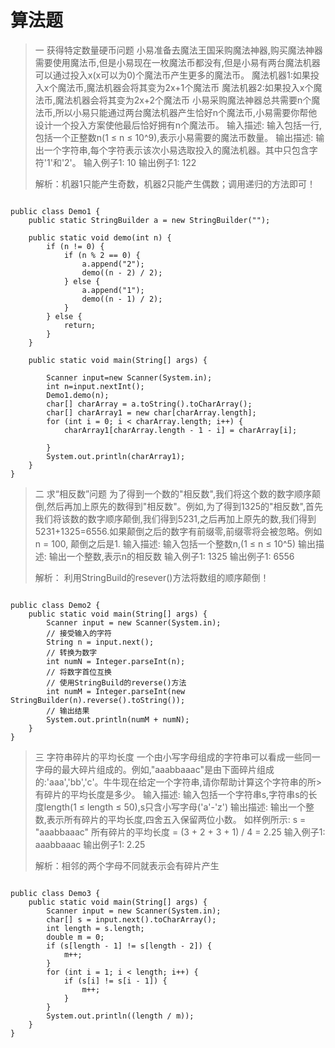 # 算法题

> 一 获得特定数量硬币问题
> 小易准备去魔法王国采购魔法神器,购买魔法神器需要使用魔法币,但是小易现在一枚魔法币都没有,但是小易有两台魔法机器可以通过投入x(x可以为0)个魔法币产生更多的魔法币。
> 魔法机器1:如果投入x个魔法币,魔法机器会将其变为2x+1个魔法币
> 魔法机器2:如果投入x个魔法币,魔法机器会将其变为2x+2个魔法币
> 小易采购魔法神器总共需要n个魔法币,所以小易只能通过两台魔法机器产生恰好n个魔法币,小易需要你帮他设计一个投入方案使他最后恰好拥有n个魔法币。
> 输入描述: 输入包括一行,包括一个正整数n(1 ≤ n ≤ 10^9),表示小易需要的魔法币数量。
> 输出描述: 输出一个字符串,每个字符表示该次小易选取投入的魔法机器。其中只包含字符'1'和'2'。
> 输入例子1: 10
> 输出例子1: 122
>
> 解析：机器1只能产生奇数，机器2只能产生偶数；调用递归的方法即可！

<pre><code>
public class Demo1 {
	public static StringBuilder a = new StringBuilder("");

	public static void demo(int n) {
		if (n != 0) {
			if (n % 2 == 0) {
				a.append("2");
				demo((n - 2) / 2);
			} else {
				a.append("1");
				demo((n - 1) / 2);
			}
		} else {
			return;
		}
	}

	public static void main(String[] args) {
		
		Scanner input=new Scanner(System.in);
		int n=input.nextInt();
		Demo1.demo(n);
		char[] charArray = a.toString().toCharArray();
		char[] charArray1 = new char[charArray.length];
		for (int i = 0; i < charArray.length; i++) {
			charArray1[charArray.length - 1 - i] = charArray[i];

		}
		System.out.println(charArray1);
	}
}
</code></pre>

> 二 求“相反数”问题
> 为了得到一个数的"相反数",我们将这个数的数字顺序颠倒,然后再加上原先的数得到"相反数"。例如,为了得到1325的"相反数",首先我们将该数的数字顺序颠倒,我们得到5231,之后再加上原先的数,我们得到5231+1325=6556.如果颠倒之后的数字有前缀零,前缀零将会被忽略。例如n = 100, 颠倒之后是1.
> 输入描述: 输入包括一个整数n,(1 ≤ n ≤ 10^5)
> 输出描述: 输出一个整数,表示n的相反数
> 输入例子1: 1325
> 输出例子1: 6556
> 
> 解析： 利用StringBuild的resever()方法将数组的顺序颠倒！

<pre><code>
public class Demo2 {
	public static void main(String[] args) {
		Scanner input = new Scanner(System.in);
		// 接受输入的字符
		String n = input.next();
		// 转换为数字
		int numN = Integer.parseInt(n);
		// 将数字首位互换
		// 使用StringBuild的reverse()方法
		int numM = Integer.parseInt(new StringBuilder(n).reverse().toString());
		// 输出结果
		System.out.println(numM + numN);
	}
}
</code></pre>


> 三 字符串碎片的平均长度
> 一个由小写字母组成的字符串可以看成一些同一字母的最大碎片组成的。例如,"aaabbaaac"是由下面碎片组成的:'aaa','bb','c'。牛牛现在给定一个字符串,请你帮助计算这个字符串的所>有碎片的平均长度是多少。
> 输入描述: 输入包括一个字符串s,字符串s的长度length(1 ≤ length ≤ 50),s只含小写字母('a'-'z')
> 输出描述: 输出一个整数,表示所有碎片的平均长度,四舍五入保留两位小数。
> 如样例所示: s = "aaabbaaac" 所有碎片的平均长度 = (3 + 2 + 3 + 1) / 4 = 2.25
> 输入例子1: aaabbaaac
> 输出例子1: 2.25
> 
> 解析：相邻的两个字母不同就表示会有碎片产生

<pre><code>
public class Demo3 {
	public static void main(String[] args) {
		Scanner input = new Scanner(System.in);
		char[] s = input.next().toCharArray();
		int length = s.length;
		double m = 0;
		if (s[length - 1] != s[length - 2]) {
			m++;
		}
		for (int i = 1; i < length; i++) {
			if (s[i] != s[i - 1]) {
				m++;
			}
		}
		System.out.println((length / m));
	}
}
</code></pre>